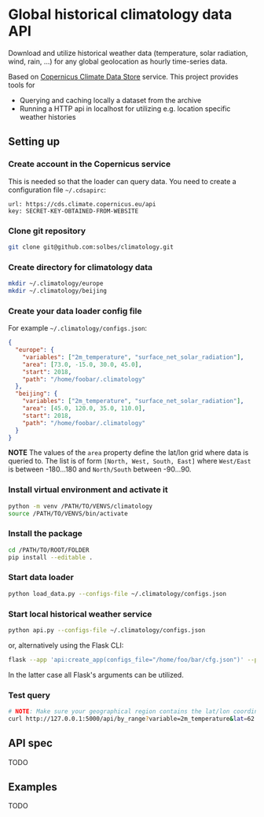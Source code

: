 # Global historical climatology data API

Download and utilize historical weather data (temperature, solar radiation, wind, rain, ...) for any global geolocation as hourly time-series data.

Based on [Copernicus Climate Data Store](https://cds.climate.copernicus.eu) service. This project provides tools for

- Querying and caching locally a dataset from the archive
- Running a HTTP api in localhost for utilizing e.g. location specific weather histories

## Setting up

### Create account in the Copernicus service
This is needed so that the loader can query data. You need to create a
configuration file `~/.cdsapirc`:

``` text
url: https://cds.climate.copernicus.eu/api
key: SECRET-KEY-OBTAINED-FROM-WEBSITE
```

### Clone git repository

``` bash
git clone git@github.com:solbes/climatology.git
```

### Create directory for climatology data

```bash
mkdir ~/.climatology/europe
mkdir ~/.climatology/beijing
```


### Create your data loader config file 

For example `~/.climatology/configs.json`:

```json
{
  "europe": {
    "variables": ["2m_temperature", "surface_net_solar_radiation"],
    "area": [73.0, -15.0, 30.0, 45.0],
    "start": 2018,
    "path": "/home/foobar/.climatology"
  },
  "beijing": {
    "variables": ["2m_temperature", "surface_net_solar_radiation"],
    "area": [45.0, 120.0, 35.0, 110.0],
    "start": 2018,
    "path": "/home/foobar/.climatology"
  }
}
```

**NOTE** The values of the `area` property define the lat/lon grid where data is
queried to. The list is of form `[North, West, South, East]` where `West/East` is between -180...180 and `North/South` between -90...90.

### Install virtual environment and activate it

``` bash
python -m venv /PATH/TO/VENVS/climatology
source /PATH/TO/VENVS/bin/activate
```
### Install the package ###

``` bash
cd /PATH/TO/ROOT/FOLDER
pip install --editable .
```

### Start data loader
```bash
python load_data.py --configs-file ~/.climatology/configs.json
```

### Start local historical weather service

``` bash
python api.py --configs-file ~/.climatology/configs.json
```

or, alternatively using the Flask CLI:

``` bash
flask --app 'api:create_app(configs_file="/home/foo/bar/cfg.json")' --port 5555 --host 127.0.0.2
```

In the latter case all Flask's arguments can be utilized.

### Test query

``` bash
# NOTE: Make sure your geographical region contains the lat/lon coordinates
curl http://127.0.0.1:5000/api/by_range?variable=2m_temperature&lat=62.0&lon=22.5&start=2021-01-01
```

## API spec

TODO

## Examples

TODO


